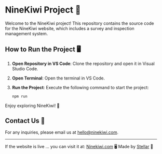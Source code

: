 # NineKiwi Project 🌟

Welcome to the NineKiwi project! This repository contains the source code for the NineKiwi website, which includes a survey and inspection management system.

## How to Run the Project 🖥️

1. **Open Repository in VS Code**: Clone the repository and open it in Visual Studio Code.
2. **Open Terminal**: Open the terminal in VS Code.
3. **Run the Project**: Execute the following command to start the project:

    ```bash
    npm run
    ```

Enjoy exploring NineKiwi! 🌈

## Contact Us 📧

For any inquiries, please email us at [hello@ninekiwi.com](mailto:hello@ninekiwi.com).

---
If the website is live ... you can visit it at: [Ninekiwi.com](http://ninekiwi.com/) 🖥️
Made by [Stellar](https://www.youtube.com/@Stellar0-9) 🌟
